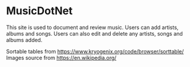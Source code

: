 # MusicDotNet

This site is used to document and review music.
Users can add artists, albums and songs.
Users can also edit and delete any artists, songs and albums added.

Sortable tables from https://www.kryogenix.org/code/browser/sorttable/
Images source from https://en.wikipedia.org/

